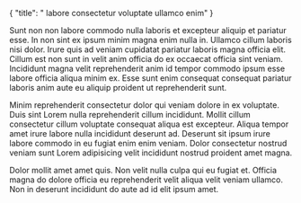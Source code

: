 {
  "title": " labore consectetur voluptate ullamco enim"
}

Sunt non non labore commodo nulla laboris et excepteur aliquip et pariatur esse. In non sint ex ipsum minim magna enim nulla in. Ullamco cillum laboris nisi dolor. Irure quis ad veniam cupidatat pariatur laboris magna officia elit. Cillum est non sunt in velit anim officia do ex occaecat officia sint veniam. Incididunt magna velit reprehenderit anim id tempor commodo ipsum esse labore officia aliqua minim ex. Esse sunt enim consequat consequat pariatur laboris anim aute eu aliquip proident ut reprehenderit sunt.

Minim reprehenderit consectetur dolor qui veniam dolore in ex voluptate. Duis sint Lorem nulla reprehenderit cillum incididunt. Mollit cillum consectetur cillum voluptate consequat aliqua est excepteur. Aliqua tempor amet irure labore nulla incididunt deserunt ad. Deserunt sit ipsum irure labore commodo in eu fugiat enim enim veniam. Dolor consectetur nostrud veniam sunt Lorem adipisicing velit incididunt nostrud proident amet magna.

Dolor mollit amet amet quis. Non velit nulla culpa qui eu fugiat et. Officia magna do dolore officia eu reprehenderit velit aliqua velit veniam ullamco. Non in deserunt incididunt do aute ad id elit ipsum amet.